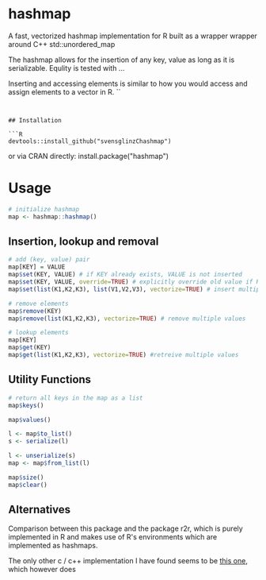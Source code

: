# hashmap
A fast, vectorized hashmap implementation for R built as a wrapper wrapper around C++ std::unordered_map

The hashmap allows for the insertion of any key, value as long as it is serializable.
Equlity is tested with ...

Inserting and accessing elements is similar to how you would access and assign elements to a vector in R.
``
```


## Installation 

```R
devtools::install_github("svensglinzChashmap")
```

or via CRAN directly:
install.package("hashmap")


# Usage
```r
# initialize hashmap
map <- hashmap::hashmap()
```

## Insertion, lookup and removal

```r
# add (key, value) pair
map[KEY] = VALUE
map$set(KEY, VALUE) # if KEY already exists, VALUE is not inserted
map$set(KEY, VALUE, override=TRUE) # explicitly override old value if KEY already exists
map$set(list(K1,K2,K3), list(V1,V2,V3), vectorize=TRUE) # insert multiple values
```

```r
# remove elements
map$remove(KEY)
map$remove(list(K1,K2,K3), vectorize=TRUE) # remove multiple values
```

```r
# lookup elements
map[KEY]
map$get(KEY)
map$get(list(K1,K2,K3), vectorize=TRUE) #retreive multiple values
```

## Utility Functions
```r
# return all keys in the map as a list
map$keys()

map$values()

l <- map$to_list()
s <- serialize(l)

l <- unserialize(s)
map <- map$from_list(l)

map$size()
map$clear()
```

## Alternatives


Comparison between this package and the package r2r, which is purely implemented in R and makes use 
of R's environments which are implemented as hashmaps.

The only other c / c++ implementation I have found seems to be 
[this one](https://github.com/nathan-russell/hashmap), which however 
does 
